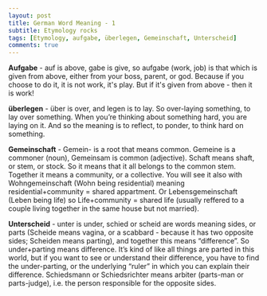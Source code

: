 ```yaml
---
layout: post
title: German Word Meaning - 1
subtitle: Etymology rocks
tags: [Etymology, aufgabe, überlegen, Gemeinschaft, Unterscheid]
comments: true
---
```


**Aufgabe** - auf is above, gabe is give, so aufgabe (work, job) is that which is given from above, either from your boss, parent, or god. Because if you choose to do it, it is not work, it's play. But if it's given from above - then it is work!

**überlegen** - über is over, and legen is to lay. So over-laying something, to lay over something. When you’re thinking about something hard, you are laying on it. And so the meaning is to reflect, to ponder, to think hard on something. 

**Gemeinschaft** - Gemein- is a root that means common. Gemeine is a commoner (noun), Gemeinsam is common (adjective). Schaft means shaft, or stem, or stock. So it means that it all belongs to the common stem. Together it means a community, or a collective. You will see it also with Wohngemeinschaft (Wohn being residential) meaning residential+community = shared appartment. Or Lebensgemeinschaft (Leben being life) so Life+community = shared life (usually reffered to a couple living together in the same house but not married). 

**Unterscheid** - unter is under, schied or scheid are words meaning sides, or parts (Scheide means vagina, or a scabbard - because it has two opposite sides; Scheiden means parting), and together this means “difference”. So under+parting means difference. It’s kind of like all things are parted in this world, but if you want to see or understand their difference, you have to find the under-parting, or the underlying “ruler” in which you can explain their difference. Schiedsmann or Schiedsrichter means arbiter (parts-man or parts-judge), i.e. the person responsible for the opposite sides. 